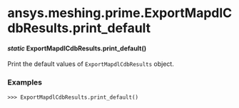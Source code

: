 <a id="ansys-meshing-prime-exportmapdlcdbresults-print-default"></a>

# ansys.meshing.prime.ExportMapdlCdbResults.print_default

<a id="ansys.meshing.prime.ExportMapdlCdbResults.print_default"></a>

#### *static* ExportMapdlCdbResults.print_default()

Print the default values of `ExportMapdlCdbResults` object.

### Examples

```pycon
>>> ExportMapdlCdbResults.print_default()
```

<!-- !! processed by numpydoc !! -->
